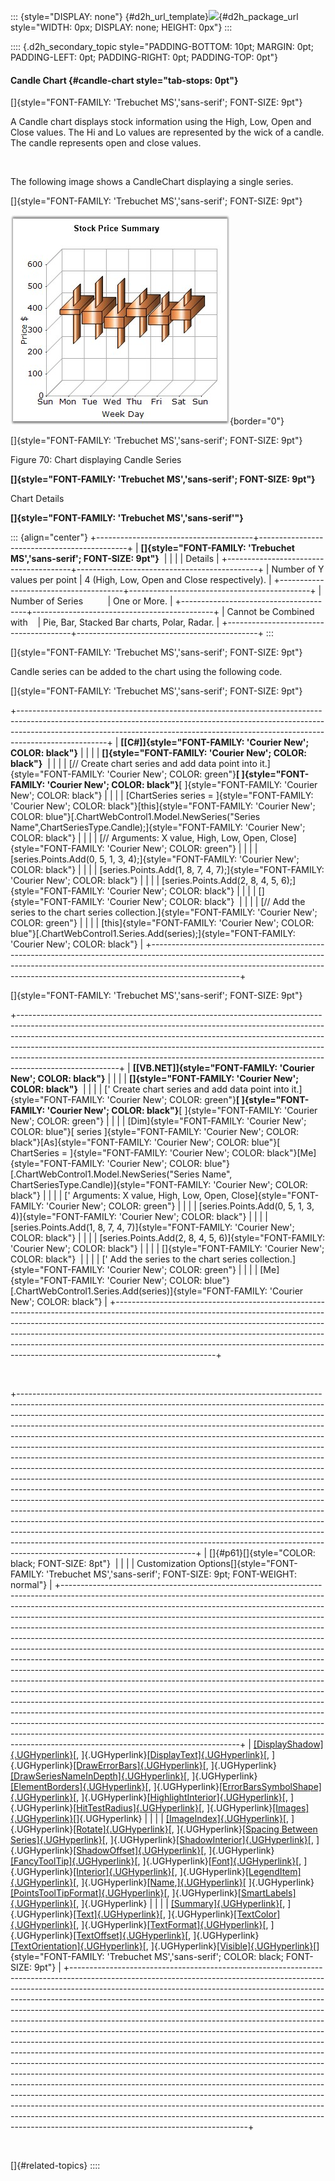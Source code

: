 ::: {style="DISPLAY: none"}
[](ms-xhelp:///?Id=d2h_url_template){#d2h_url_template}![](!package_url!){#d2h_package_url style="WIDTH: 0px; DISPLAY: none; HEIGHT: 0px"}
:::

:::: {.d2h_secondary_topic style="PADDING-BOTTOM: 10pt; MARGIN: 0pt; PADDING-LEFT: 0pt; PADDING-RIGHT: 0pt; PADDING-TOP: 0pt"}
#### Candle Chart {#candle-chart style="tab-stops: 0pt"}

[]{style="FONT-FAMILY: 'Trebuchet MS','sans-serif'; FONT-SIZE: 9pt"} 

A Candle chart displays stock information using the High, Low, Open and Close values. The Hi and Lo values are represented by the wick of a candle. The candle represents open and close values.

 

The following image shows a CandleChart displaying a single series.

[]{style="FONT-FAMILY: 'Trebuchet MS','sans-serif'; FONT-SIZE: 9pt"} 

![](ImagesExt/image64_74.jpg){border="0"}

[]{style="FONT-FAMILY: 'Trebuchet MS','sans-serif'; FONT-SIZE: 9pt"} 

Figure 70: Chart displaying Candle Series

**[]{style="FONT-FAMILY: 'Trebuchet MS','sans-serif'; FONT-SIZE: 9pt"}** 

Chart Details

**[]{style="FONT-FAMILY: 'Trebuchet MS','sans-serif'"}** 

::: {align="center"}
+---------------------------------------+---------------------------------------------+
| **[]{style="FONT-FAMILY: 'Trebuchet MS','sans-serif'; FONT-SIZE: 9pt"}**            |
|                                                                                     |
| Details                                                                             |
+---------------------------------------+---------------------------------------------+
| Number of Y values per point          | 4 (High, Low, Open and Close respectively). |
+---------------------------------------+---------------------------------------------+
| Number of Series                      | One or More.                                |
+---------------------------------------+---------------------------------------------+
| Cannot be Combined with               | Pie, Bar, Stacked Bar charts, Polar, Radar. |
+---------------------------------------+---------------------------------------------+
:::

[]{style="FONT-FAMILY: 'Trebuchet MS','sans-serif'; FONT-SIZE: 9pt"} 

Candle series can be added to the chart using the following code.

[]{style="FONT-FAMILY: 'Trebuchet MS','sans-serif'; FONT-SIZE: 9pt"} 

+----------------------------------------------------------------------------------------------------------------------------------------------------------------------------------------------------------------------------------------------------------------+
| **[\[C#\]]{style="FONT-FAMILY: 'Courier New'; COLOR: black"}**                                                                                                                                                                                                 |
|                                                                                                                                                                                                                                                                |
| **[]{style="FONT-FAMILY: 'Courier New'; COLOR: black"}**                                                                                                                                                                                                       |
|                                                                                                                                                                                                                                                                |
| [// Create chart series and add data point into it.]{style="FONT-FAMILY: 'Courier New'; COLOR: green"}**[ ]{style="FONT-FAMILY: 'Courier New'; COLOR: black"}**[ ]{style="FONT-FAMILY: 'Courier New'; COLOR: black"}                                           |
|                                                                                                                                                                                                                                                                |
| [ChartSeries series = ]{style="FONT-FAMILY: 'Courier New'; COLOR: black"}[this]{style="FONT-FAMILY: 'Courier New'; COLOR: blue"}[.ChartWebControl1.Model.NewSeries(\"Series Name\",ChartSeriesType.Candle);]{style="FONT-FAMILY: 'Courier New'; COLOR: black"} |
|                                                                                                                                                                                                                                                                |
| [// Arguments: X value, High, Low, Open, Close]{style="FONT-FAMILY: 'Courier New'; COLOR: green"}                                                                                                                                                              |
|                                                                                                                                                                                                                                                                |
| [series.Points.Add(0, 5, 1, 3, 4);]{style="FONT-FAMILY: 'Courier New'; COLOR: black"}                                                                                                                                                                          |
|                                                                                                                                                                                                                                                                |
| [series.Points.Add(1, 8, 7, 4, 7);]{style="FONT-FAMILY: 'Courier New'; COLOR: black"}                                                                                                                                                                          |
|                                                                                                                                                                                                                                                                |
| [series.Points.Add(2, 8, 4, 5, 6);]{style="FONT-FAMILY: 'Courier New'; COLOR: black"}                                                                                                                                                                          |
|                                                                                                                                                                                                                                                                |
| []{style="FONT-FAMILY: 'Courier New'; COLOR: black"}                                                                                                                                                                                                           |
|                                                                                                                                                                                                                                                                |
| [// Add the series to the chart series collection.]{style="FONT-FAMILY: 'Courier New'; COLOR: green"}                                                                                                                                                          |
|                                                                                                                                                                                                                                                                |
| [this]{style="FONT-FAMILY: 'Courier New'; COLOR: blue"}[.ChartWebControl1.Series.Add(series);]{style="FONT-FAMILY: 'Courier New'; COLOR: black"}                                                                                                               |
+----------------------------------------------------------------------------------------------------------------------------------------------------------------------------------------------------------------------------------------------------------------+

[]{style="FONT-FAMILY: 'Trebuchet MS','sans-serif'; FONT-SIZE: 9pt"} 

+-------------------------------------------------------------------------------------------------------------------------------------------------------------------------------------------------------------------------------------------------------------------------------------------------------------------------------------------------------------------------------------------------------------------------------+
| **[\[VB.NET\]]{style="FONT-FAMILY: 'Courier New'; COLOR: black"}**                                                                                                                                                                                                                                                                                                                                                            |
|                                                                                                                                                                                                                                                                                                                                                                                                                               |
| **[]{style="FONT-FAMILY: 'Courier New'; COLOR: black"}**                                                                                                                                                                                                                                                                                                                                                                      |
|                                                                                                                                                                                                                                                                                                                                                                                                                               |
| [\' Create chart series and add data point into it.]{style="FONT-FAMILY: 'Courier New'; COLOR: green"}**[ ]{style="FONT-FAMILY: 'Courier New'; COLOR: black"}**[ ]{style="FONT-FAMILY: 'Courier New'; COLOR: green"}                                                                                                                                                                                                          |
|                                                                                                                                                                                                                                                                                                                                                                                                                               |
| [Dim]{style="FONT-FAMILY: 'Courier New'; COLOR: blue"}[ series ]{style="FONT-FAMILY: 'Courier New'; COLOR: black"}[As]{style="FONT-FAMILY: 'Courier New'; COLOR: blue"}[ ChartSeries = ]{style="FONT-FAMILY: 'Courier New'; COLOR: black"}[Me]{style="FONT-FAMILY: 'Courier New'; COLOR: blue"}[.ChartWebControl1.Model.NewSeries(\"Series Name\", ChartSeriesType.Candle)]{style="FONT-FAMILY: 'Courier New'; COLOR: black"} |
|                                                                                                                                                                                                                                                                                                                                                                                                                               |
| [\' Arguments: X value, High, Low, Open, Close]{style="FONT-FAMILY: 'Courier New'; COLOR: green"}                                                                                                                                                                                                                                                                                                                             |
|                                                                                                                                                                                                                                                                                                                                                                                                                               |
| [series.Points.Add(0, 5, 1, 3, 4)]{style="FONT-FAMILY: 'Courier New'; COLOR: black"}                                                                                                                                                                                                                                                                                                                                          |
|                                                                                                                                                                                                                                                                                                                                                                                                                               |
| [series.Points.Add(1, 8, 7, 4, 7)]{style="FONT-FAMILY: 'Courier New'; COLOR: black"}                                                                                                                                                                                                                                                                                                                                          |
|                                                                                                                                                                                                                                                                                                                                                                                                                               |
| [series.Points.Add(2, 8, 4, 5, 6)]{style="FONT-FAMILY: 'Courier New'; COLOR: black"}                                                                                                                                                                                                                                                                                                                                          |
|                                                                                                                                                                                                                                                                                                                                                                                                                               |
| []{style="FONT-FAMILY: 'Courier New'; COLOR: black"}                                                                                                                                                                                                                                                                                                                                                                          |
|                                                                                                                                                                                                                                                                                                                                                                                                                               |
| [\' Add the series to the chart series collection.]{style="FONT-FAMILY: 'Courier New'; COLOR: green"}                                                                                                                                                                                                                                                                                                                         |
|                                                                                                                                                                                                                                                                                                                                                                                                                               |
| [Me]{style="FONT-FAMILY: 'Courier New'; COLOR: blue"}[.ChartWebControl1.Series.Add(series)]{style="FONT-FAMILY: 'Courier New'; COLOR: black"}                                                                                                                                                                                                                                                                                 |
+-------------------------------------------------------------------------------------------------------------------------------------------------------------------------------------------------------------------------------------------------------------------------------------------------------------------------------------------------------------------------------------------------------------------------------+

 

+--------------------------------------------------------------------------------------------------------------------------------------------------------------------------------------------------------------------------------------------------------------------------------------------------------------------------------------------------------------------------------------------------------------------------------------------------------------------------------------------------------------------------------------------------------------------------------------------------------------------------------------------------------------------------------------------------------------------------------------------------------------------------------------------------------------------------------------------------------------------------------------------------------------------------------------------------------------------------------------------------------------------------------------------------------------------------------------------------------------------------------------------------------------------------------------------------------------------------------------------------------------+
| []{#p61}[]{style="COLOR: black; FONT-SIZE: 8pt"}                                                                                                                                                                                                                                                                                                                                                                                                                                                                                                                                                                                                                                                                                                                                                                                                                                                                                                                                                                                                                                                                                                                                                                                                             |
|                                                                                                                                                                                                                                                                                                                                                                                                                                                                                                                                                                                                                                                                                                                                                                                                                                                                                                                                                                                                                                                                                                                                                                                                                                                              |
| Customization Options[]{style="FONT-FAMILY: 'Trebuchet MS','sans-serif'; FONT-SIZE: 9pt; FONT-WEIGHT: normal"}                                                                                                                                                                                                                                                                                                                                                                                                                                                                                                                                                                                                                                                                                                                                                                                                                                                                                                                                                                                                                                                                                                                                               |
+--------------------------------------------------------------------------------------------------------------------------------------------------------------------------------------------------------------------------------------------------------------------------------------------------------------------------------------------------------------------------------------------------------------------------------------------------------------------------------------------------------------------------------------------------------------------------------------------------------------------------------------------------------------------------------------------------------------------------------------------------------------------------------------------------------------------------------------------------------------------------------------------------------------------------------------------------------------------------------------------------------------------------------------------------------------------------------------------------------------------------------------------------------------------------------------------------------------------------------------------------------------+
| [[DisplayShadow]{.UGHyperlink}](ms-xhelp:///?Id=41685308-8bd8-43a5-8502-a7dc4391f155)[, ]{.UGHyperlink}[[DisplayText]{.UGHyperlink}](ms-xhelp:///?Id=dc09da2b-20bf-4d69-b82b-c646763d6f9d)[, ]{.UGHyperlink}[[DrawErrorBars]{.UGHyperlink}](ms-xhelp:///?Id=68a01bf1-b522-495b-9792-eb7336070ad3)[, ]{.UGHyperlink}[[DrawSeriesNameInDepth]{.UGHyperlink}](ms-xhelp:///?Id=889b5f93-33b5-4940-a3f7-7fae9ca2a3c2)[, ]{.UGHyperlink}[[ElementBorders]{.UGHyperlink}](ms-xhelp:///?Id=0f13aa59-cfa3-4abe-962e-efdc48361811)[, ]{.UGHyperlink}[[ErrorBarsSymbolShape]{.UGHyperlink}](ms-xhelp:///?Id=4186fa23-4c0f-479b-951f-322305db255d)[, ]{.UGHyperlink}[[HighlightInterior]{.UGHyperlink}](ms-xhelp:///?Id=1b71588e-a2a0-4bc0-924a-e0703e047656)[, ]{.UGHyperlink}[[HitTestRadius]{.UGHyperlink}](ms-xhelp:///?Id=99bbebdd-7e5d-4784-8303-0e0ecc5c3b4e)[, ]{.UGHyperlink}[[Images]{.UGHyperlink}](ms-xhelp:///?Id=3fa02d4c-af44-483e-888a-7af380b7fc2f)[]{.UGHyperlink}                                                                                                                                                                                                                                                                                     |
|                                                                                                                                                                                                                                                                                                                                                                                                                                                                                                                                                                                                                                                                                                                                                                                                                                                                                                                                                                                                                                                                                                                                                                                                                                                              |
| [[ImageIndex]{.UGHyperlink}](ms-xhelp:///?Id=be31af78-ea1e-4a7d-9aa9-63c6b4676108)[, ]{.UGHyperlink}[[Rotate]{.UGHyperlink}](ms-xhelp:///?Id=2640fcac-ff84-46c8-b840-ce041972b57e)[, ]{.UGHyperlink}[[Spacing Between Series]{.UGHyperlink}](ms-xhelp:///?Id=12c8a00d-964d-4225-99ec-94a82d3c847c)[, ]{.UGHyperlink}[[ShadowInterior]{.UGHyperlink}](ms-xhelp:///?Id=12c8a00d-964d-4225-99ec-94a82d3c847c)[, ]{.UGHyperlink}[[ShadowOffset]{.UGHyperlink}](ms-xhelp:///?Id=12c8a00d-964d-4225-99ec-94a82d3c847c)[, ]{.UGHyperlink}[[FancyToolTip]{.UGHyperlink}](ms-xhelp:///?Id=12c8a00d-964d-4225-99ec-94a82d3c847c)[, ]{.UGHyperlink}[[Font]{.UGHyperlink}](ms-xhelp:///?Id=e1ba450f-74e6-4ce2-9100-821f1b29c9a2)[, ]{.UGHyperlink}[[Interior]{.UGHyperlink}](ms-xhelp:///?Id=889b5f93-33b5-4940-a3f7-7fae9ca2a3c2)[, ]{.UGHyperlink}[[LegendItem]{.UGHyperlink}](ms-xhelp:///?Id=0f13aa59-cfa3-4abe-962e-efdc48361811)[, ]{.UGHyperlink}[[Name,]{.UGHyperlink}](ms-xhelp:///?Id=4186fa23-4c0f-479b-951f-322305db255d)[ ]{.UGHyperlink}[[PointsToolTipFormat]{.UGHyperlink}](ms-xhelp:///?Id=1b71588e-a2a0-4bc0-924a-e0703e047656)[, ]{.UGHyperlink}[[SmartLabels]{.UGHyperlink}](ms-xhelp:///?Id=e1ba450f-74e6-4ce2-9100-821f1b29c9a2)[, ]{.UGHyperlink} |
|                                                                                                                                                                                                                                                                                                                                                                                                                                                                                                                                                                                                                                                                                                                                                                                                                                                                                                                                                                                                                                                                                                                                                                                                                                                              |
| [[Summary]{.UGHyperlink}](ms-xhelp:///?Id=e1ba450f-74e6-4ce2-9100-821f1b29c9a2)[, ]{.UGHyperlink}[[Text]{.UGHyperlink}](ms-xhelp:///?Id=e1ba450f-74e6-4ce2-9100-821f1b29c9a2)[, ]{.UGHyperlink}[[TextColor]{.UGHyperlink}](ms-xhelp:///?Id=0f13aa59-cfa3-4abe-962e-efdc48361811)[, ]{.UGHyperlink}[[TextFormat]{.UGHyperlink}](ms-xhelp:///?Id=4186fa23-4c0f-479b-951f-322305db255d)[, ]{.UGHyperlink}[[TextOffset]{.UGHyperlink}](ms-xhelp:///?Id=e1ba450f-74e6-4ce2-9100-821f1b29c9a2)[, ]{.UGHyperlink}[[TextOrientation]{.UGHyperlink}](ms-xhelp:///?Id=5cc1e03c-a07a-4771-9986-eb6c4578ef8f)[, ]{.UGHyperlink}[[Visible]{.UGHyperlink}](ms-xhelp:///?Id=b7fff239-e9ce-4e93-a227-8c570b114beb)[]{style="FONT-FAMILY: 'Trebuchet MS','sans-serif'; COLOR: black; FONT-SIZE: 9pt"}                                                                                                                                                                                                                                                                                                                                                                                                                                                                         |
+--------------------------------------------------------------------------------------------------------------------------------------------------------------------------------------------------------------------------------------------------------------------------------------------------------------------------------------------------------------------------------------------------------------------------------------------------------------------------------------------------------------------------------------------------------------------------------------------------------------------------------------------------------------------------------------------------------------------------------------------------------------------------------------------------------------------------------------------------------------------------------------------------------------------------------------------------------------------------------------------------------------------------------------------------------------------------------------------------------------------------------------------------------------------------------------------------------------------------------------------------------------+

 

[]{#related-topics}
::::
